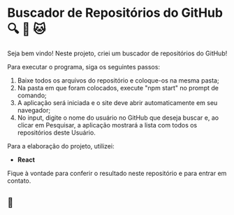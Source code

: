 # Buscador de Repositórios do GitHub :mag: :octopus: :cat:

Seja bem vindo! Neste projeto, criei um buscador de repositórios do GitHub!

Para executar o programa, siga os seguintes passos:

1. Baixe todos os arquivos do repositório e coloque-os na mesma pasta;
2. Na pasta em que foram colocados, execute "npm start" no prompt de comando;
3. A aplicação será iniciada e o site deve abrir automaticamente em seu navegador;
4. No input, digite o nome do usuário no GitHub que deseja buscar e, ao clicar em Pesquisar, a aplicação mostrará a lista com todos os repositórios deste Usuário.

Para a elaboração do projeto, utilizei:

- **React**

Fique à vontade para conferir o resultado neste repositório e para entrar em contato.

## 🚀
